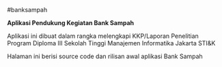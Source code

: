 #banksampah

**Aplikasi Pendukung Kegiatan Bank Sampah**

Aplikasi ini dibuat dalam rangka melengkapi KKP/Laporan Penelitian
Program Diploma III Sekolah Tinggi Manajemen Informatika Jakarta STI&K

Halaman ini berisi source code dan rilisan awal aplikasi Bank Sampah
